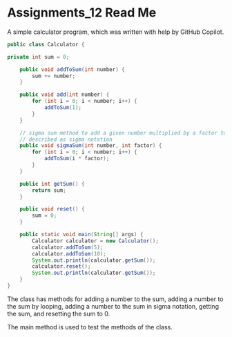 # Assignments_12 Read Me
A simple calculator program, which was written with help by GitHub Copilot.

```java
public class Calculator {

private int sum = 0;

    public void addToSum(int number) {
        sum += number;
    }

    public void add(int number) {
        for (int i = 0; i < number; i++) {
            addToSum(1);
        }
    }

    // sigma sum method to add a given number multiplied by a factor to the sum
    // described as sigma notation
    public void sigmaSum(int number, int factor) {
        for (int i = 0; i < number; i++) {
            addToSum(i * factor);
        }
    }

    public int getSum() {
        return sum;
    }

    public void reset() {
        sum = 0;
    }

    public static void main(String[] args) {
        Calculator calculator = new Calculator();
        calculator.addToSum(5);
        calculator.addToSum(10);
        System.out.println(calculator.getSum());
        calculator.reset();
        System.out.println(calculator.getSum());
    }
}
```

The class has methods for adding a number to the sum, adding a number to the sum by looping, adding a number to the sum in sigma notation, getting the sum, and resetting the sum to 0.

The main method is used to test the methods of the class.